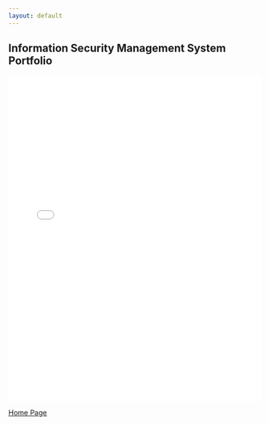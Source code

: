 ```yaml
---
layout: default
---
```


## Information Security Management System Portfolio

<iframe src="Documents/Information Security Portfolio.pdf" width="100%" height="650px" frameborder="0"></iframe>

[Home Page](./)
